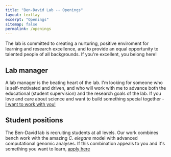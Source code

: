 ```yaml
---
title: "Ben-David Lab -- Openings"
layout: textlay
excerpt: "Openings"
sitemap: false
permalink: /openings
---
```


The lab is committed to creating a nurturing, positive enviroment for learning and research excellence, and to provide an equal opportunity to talented people of all backgrounds. If you're excellent, you belong here! 

## Lab manager

A lab manager is the beating heart of the lab. I'm looking for someone who is self-motivated and driven, and who will work with me to advance both the educational (student supervision) and the research goals of the lab. If you love and care about science and want to build something special together - <a href = "mailto: eyal.bendavid@mail.huji.ac.il.">I want to work with you!</a>


## Student positions

The Ben-David lab is recruiting students at all levels. Our work combines bench work with the amazing *C. elegans* model with advanced computational genomic analyses. If this combination appeals to you and it's something you want to learn, <a href = "mailto: eyal.bendavid@mail.huji.ac.il.">apply here</a>

